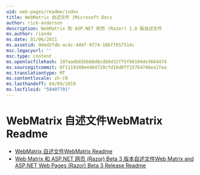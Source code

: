 ```yaml
---
uid: web-pages/readme/index
title: WebMatrix 自述文件 |Microsoft Docs
author: rick-anderson
description: WebMatrix 和 ASP.NET 网页 (Razor) 1.0 版自述文件
ms.author: riande
ms.date: 01/06/2011
ms.assetid: 9ded2fdb-ac4c-448f-9774-10bff657514c
msc.legacyurl: ''
msc.type: content
ms.openlocfilehash: 197aadb65bb68d8cdb9d32ff5f98104de366447d
ms.sourcegitcommit: 0f1119340e4464720cfd16d0ff15764746ea1fea
ms.translationtype: MT
ms.contentlocale: zh-CN
ms.lasthandoff: 04/09/2019
ms.locfileid: "59407791"
---
```

# <a name="webmatrix-readme"></a><span data-ttu-id="88f78-103">WebMatrix 自述文件</span><span class="sxs-lookup"><span data-stu-id="88f78-103">WebMatrix Readme</span></span>

- [<span data-ttu-id="88f78-104">WebMatrix 自述文件</span><span class="sxs-lookup"><span data-stu-id="88f78-104">WebMatrix Readme</span></span>](overview.md)
- [<span data-ttu-id="88f78-105">Web Matrix 和 ASP.NET 网页 (Razor) Beta 3 版本自述文件</span><span class="sxs-lookup"><span data-stu-id="88f78-105">Web Matrix and ASP.NET Web Pages (Razor) Beta 3 Release Readme</span></span>](beta3.md)

